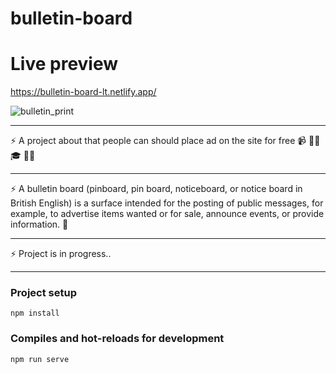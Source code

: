 # bulletin-board

# Live preview
https://bulletin-board-lt.netlify.app/

![bulletin_print](https://user-images.githubusercontent.com/56683358/124986148-f8691900-e043-11eb-8bfb-08ccd03e694a.jpg)

---

⚡️ A project about that people can should place ad on the site for free 📹 ✍🏾 🎓 👨‍💻

---

⚡️ A bulletin board (pinboard, pin board, noticeboard, or notice board in British English) is a surface intended for the posting of public messages, for example, to advertise items wanted or for sale, announce events, or provide information. 💼

---

⚡️ Project is in progress..

---

### Project setup

```
npm install
```

### Compiles and hot-reloads for development

```
npm run serve
```
